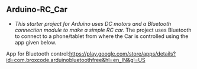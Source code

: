 ## Arduino-RC_Car
* _This starter project for Arduino uses DC motors and a Bluetooth connection module to make a simple RC car._ 
The project uses Bluetooth to connect to a phone/tablet from where the Car is controlled using the app given below.

App for Bluetooth control:https://play.google.com/store/apps/details?id=com.broxcode.arduinobluetoothfree&hl=en_IN&gl=US
